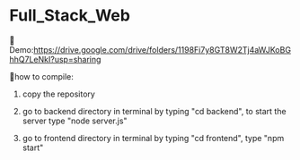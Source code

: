 # Full_Stack_Web
 
📍Demo:https://drive.google.com/drive/folders/1198Fi7y8GT8W2Tj4aWJKoBGhhQ7LeNkI?usp=sharing

📍how to compile:

1. copy the repository
   
2. go to backend directory in terminal by typing "cd backend", to start the server type "node server.js"

3. go to frontend directory in terminal by typing "cd frontend", type "npm start" 
